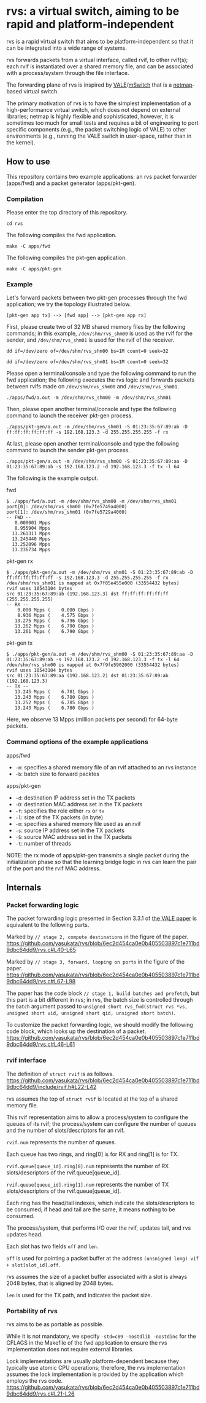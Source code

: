 # rvs: a virtual switch, aiming to be rapid and platform-independent

rvs is a rapid virtual switch that aims to be platform-independent so that it can be integrated into a wide range of systems.

rvs forwards packets from a virtual interface, called rvif, to other rvif(s); each rvif is instantiated over a shared memory file, and can be associated with a process/system through the file interface.

The forwarding plane of rvs is inspired by [VALE](https://dl.acm.org/doi/10.1145/2413176.2413185)/[mSwitch](https://dl.acm.org/doi/10.1145/2774993.2775065) that is a [netmap](https://www.usenix.org/conference/atc12/technical-sessions/presentation/rizzo)-based virtual switch.

The primary motivation of rvs is to have the simplest implementation of a high-performance virtual switch, which does not depend on external libraries; netmap is highly flexible and sophisticated, however, it is sometimes too much for small tests and requires a bit of engineering to port specific components (e.g., the packet switching logic of VALE) to other environments (e.g., running the VALE switch in user-space, rather than in the kernel).

## How to use

This repository contains two example applications: an rvs packet forwarder (apps/fwd) and a packet generator (apps/pkt-gen).

### Compilation

Please enter the top directory of this repository.

```
cd rvs
```

The following compiles the fwd application.

```
make -C apps/fwd
```

The following compiles the pkt-gen application.

```
make -C apps/pkt-gen
```

### Example

Let's forward packets between two pkt-gen processes through the fwd application; we try the topology illustrated below.

```
[pkt-gen app tx] --> [fwd app] --> [pkt-gen app rx]
```

First, please create two of 32 MB shared memory files by the following commands; in this example, ```/dev/shm/rvs_shm00``` is used as the rvif for the sender, and ```/dev/shm/rvs_shm01``` is used for the rvif of the receiver.

```
dd if=/dev/zero of=/dev/shm/rvs_shm00 bs=1M count=0 seek=32
```

```
dd if=/dev/zero of=/dev/shm/rvs_shm01 bs=1M count=0 seek=32
```

Please open a terminal/console and type the following command to run the fwd application; the following executes the rvs logic and forwards packets between rvifs made on ```/dev/shm/rvs_shm00``` and ```/dev/shm/rvs_shm01```.

```
./apps/fwd/a.out -m /dev/shm/rvs_shm00 -m /dev/shm/rvs_shm01
```

Then, please open another terminal/console and type the following command to launch the receiver pkt-gen process.

```
./apps/pkt-gen/a.out -m /dev/shm/rvs_shm01 -S 01:23:35:67:89:ab -D ff:ff:ff:ff:ff:ff -s 192.168.123.3 -d 255.255.255.255 -f rx
```

At last, please open another terminal/console and type the following command to launch the sender pkt-gen process.

```
./apps/pkt-gen/a.out -m /dev/shm/rvs_shm00 -S 01:23:35:67:89:aa -D 01:23:35:67:89:ab -s 192.168.123.2 -d 192.168.123.3 -f tx -l 64
```

The following is the example output.

fwd

```
$ ./apps/fwd/a.out -m /dev/shm/rvs_shm00 -m /dev/shm/rvs_shm01
port[0]: /dev/shm/rvs_shm00 (0x7fe5749a4000)
port[1]: /dev/shm/rvs_shm01 (0x7fe5729a4000)
-- FWD --
   0.000001 Mpps
   0.955904 Mpps
  13.261311 Mpps
  13.245440 Mpps
  13.252096 Mpps
  13.236734 Mpps
```

pkt-gen rx

```
$ ./apps/pkt-gen/a.out -m /dev/shm/rvs_shm01 -S 01:23:35:67:89:ab -D ff:ff:ff:ff:ff:ff -s 192.168.123.3 -d 255.255.255.255 -f rx
/dev/shm/rvs_shm01 is mapped at 0x7f85e455e000 (33554432 bytes)
rvif uses 10543104 bytes
src 01:23:35:67:89:ab (192.168.123.3) dst ff:ff:ff:ff:ff:ff (255.255.255.255)
-- RX --
    0.000 Mpps (    0.000 Gbps )
    8.936 Mpps (    4.575 Gbps )
   13.275 Mpps (    6.796 Gbps )
   13.262 Mpps (    6.790 Gbps )
   13.261 Mpps (    6.790 Gbps )
```

pkt-gen tx

```
$ ./apps/pkt-gen/a.out -m /dev/shm/rvs_shm00 -S 01:23:35:67:89:aa -D 01:23:35:67:89:ab -s 192.168.123.2 -d 192.168.123.3 -f tx -l 64
/dev/shm/rvs_shm00 is mapped at 0x7f9fe5902000 (33554432 bytes)
rvif uses 10543104 bytes
src 01:23:35:67:89:aa (192.168.123.2) dst 01:23:35:67:89:ab (192.168.123.3)
-- TX --
   13.245 Mpps (    6.781 Gbps )
   13.243 Mpps (    6.780 Gbps )
   13.252 Mpps (    6.785 Gbps )
   13.243 Mpps (    6.780 Gbps )
```

Here, we observe 13 Mpps (million packets per second) for 64-byte packets.

### Command options of the example applications

apps/fwd

- ```-m```: specifies a shared memory file of an rvif attached to an rvs instance
- ```-b```: batch size to forward packtes

apps/pkt-gen

- ```-d```: destination IP address set in the TX packets
- ```-D```: destination MAC address set in the TX packets
- ```-f```: specifies the role either ```rx``` or ```tx```
- ```-l```: size of the TX packets (in byte)
- ```-m```: specifies a shared memory file used as an rvif
- ```-s```: source IP address set in the TX packets
- ```-S```: source MAC address set in the TX packets
- ```-t```: number of threads

NOTE: the rx mode of apps/pkt-gen transmits a single packet during the initialization phase so that the learning bridge logic in rvs can learn the pair of the port and the rvif MAC address.

## Internals

### Packet forwarding logic

The packet forwarding logic presented in Section 3.3.1 of [the VALE paper](https://conferences.sigcomm.org/co-next/2012/eproceedings/conext/p61.pdf) is equivalent to the following parts.

Marked by ```// stage 2, compute destinations``` in the figure of the paper.
https://github.com/yasukata/rvs/blob/6ec2d454ca0e0b405503897c1e711bd9dbc64dd9/rvs.c#L40-L65

Marked by ```// stage 3, forward, looping on ports``` in the figure of the paper.
https://github.com/yasukata/rvs/blob/6ec2d454ca0e0b405503897c1e711bd9dbc64dd9/rvs.c#L67-L98

The paper has the code block ```// stage 1, build batches and prefetch```, but this part is a bit different in rvs; in rvs, the batch size is controlled through the ```batch``` argument passed to ```unsigned short rvs_fwd(struct rvs *vs, unsigned short vid, unsigned short qid, unsigned short batch)```.

To customize the packet forwarding logic, we should modify the following code block, which looks up the destination of a packet.
https://github.com/yasukata/rvs/blob/6ec2d454ca0e0b405503897c1e711bd9dbc64dd9/rvs.c#L46-L61

### rvif interface

The definition of ```struct rvif``` is as follows.
https://github.com/yasukata/rvs/blob/6ec2d454ca0e0b405503897c1e711bd9dbc64dd9/include/rvif.h#L22-L42

rvs assumes the top of ```struct rvif``` is located at the top of a shared memory file.

This rvif representation aims to allow a process/system to configure the queues of its rvif; the process/system can configure the number of queues and the number of slots/descriptors for an rvif.

```rvif.num``` represents the number of queues.

Each queue has two rings, and ring[0] is for RX and ring[1] is for TX.

```rvif.queue[queue_id].ring[0].num``` represents the number of RX slots/descriptors of the rvif.queue[queue_id].

```rvif.queue[queue_id].ring[1].num``` represents the number of TX slots/descriptors of the rvif.queue[queue_id].

Each ring has the head/tail indexes, which indicate the slots/descriptors to be consumed; if head and tail are the same, it means nothing to be consumed.

The process/system, that performs I/O over the rvif, updates tail, and rvs updates head.

Each slot has two fields ```off``` and ```len```.

```off``` is used for pointing a packet buffer at the address ```(unsnigned long) vif + slot[slot_id].off```.

rvs assumes the size of a packet buffer associated with a slot is always 2048 bytes, that is aligned by 2048 bytes.

```len``` is used for the TX path, and indicates the packet size.

### Portability of rvs

rvs aims to be as portable as possible.

While it is not mandatory, we specify ```-std=c89 -nostdlib -nostdinc``` for the CFLAGS in the Makefile of the fwd application to ensure the rvs implementation does not require external libraries.

Lock implementations are usually platform-dependent because they typically use atomic CPU operations; therefore, the rvs implementation assumes the lock implementation is provided by the application which employs the rvs code.
https://github.com/yasukata/rvs/blob/6ec2d454ca0e0b405503897c1e711bd9dbc64dd9/rvs.c#L21-L26

